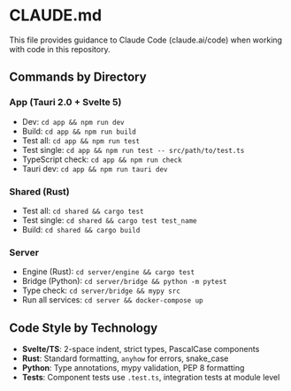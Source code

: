 # CLAUDE.md

This file provides guidance to Claude Code (claude.ai/code) when working with code in this repository.

## Commands by Directory

### App (Tauri 2.0 + Svelte 5)

- Dev: `cd app && npm run dev`
- Build: `cd app && npm run build`
- Test all: `cd app && npm run test`
- Test single: `cd app && npm run test -- src/path/to/test.ts`
- TypeScript check: `cd app && npm run check`
- Tauri dev: `cd app && npm run tauri dev`

### Shared (Rust)

- Test all: `cd shared && cargo test`
- Test single: `cd shared && cargo test test_name`
- Build: `cd shared && cargo build`

### Server

- Engine (Rust): `cd server/engine && cargo test`
- Bridge (Python): `cd server/bridge && python -m pytest`
- Type check: `cd server/bridge && mypy src`
- Run all services: `cd server && docker-compose up`

## Code Style by Technology

- **Svelte/TS**: 2-space indent, strict types, PascalCase components
- **Rust**: Standard formatting, `anyhow` for errors, snake_case
- **Python**: Type annotations, mypy validation, PEP 8 formatting
- **Tests**: Component tests use `.test.ts`, integration tests at module level
